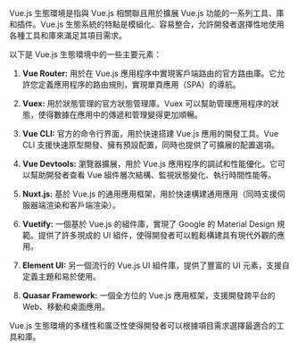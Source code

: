 

Vue.js 生態環境是指與 Vue.js 相關聯且用於擴展 Vue.js 功能的一系列工具、庫和插件。Vue.js 生態系統的特點是模組化、容易整合，允許開發者選擇性地使用各種工具和庫來滿足其項目需求。

以下是 Vue.js 生態環境中的一些主要元素：

1. **Vue Router:** 用於在 Vue.js 應用程序中實現客戶端路由的官方路由庫。它允許您定義應用程序的路由規則，實現單頁應用（SPA）的導航。

2. **Vuex:** 用於狀態管理的官方狀態管理庫。Vuex 可以幫助管理應用程序的狀態，使得數據在應用中的傳遞和管理變得更加順暢。

3. **Vue CLI:** 官方的命令行界面，用於快速搭建 Vue.js 應用的開發工具。Vue CLI 支援快速原型開發、擁有預設配置，同時也提供了可擴展的配置選項。

4. **Vue Devtools:** 瀏覽器擴展，用於 Vue.js 應用程序的調試和性能優化。它可以幫助開發者查看 Vue 組件層次結構、監視狀態變化、執行時間性能等。

5. **Nuxt.js:** 基於 Vue.js 的通用應用框架，用於快速構建通用應用（同時支援伺服器端渲染和客戶端渲染）。

6. **Vuetify:** 一個基於 Vue.js 的組件庫，實現了 Google 的 Material Design 規範。提供了許多現成的 UI 組件，使得開發者可以輕鬆構建具有現代外觀的應用。

7. **Element UI:** 另一個流行的 Vue.js UI 組件庫，提供了豐富的 UI 元素，支援自定義主題和易於使用。

8. **Quasar Framework:** 一個全方位的 Vue.js 應用框架，支援開發跨平台的 Web、移動和桌面應用。

Vue.js 生態環境的多樣性和廣泛性使得開發者可以根據項目需求選擇最適合的工具和庫。